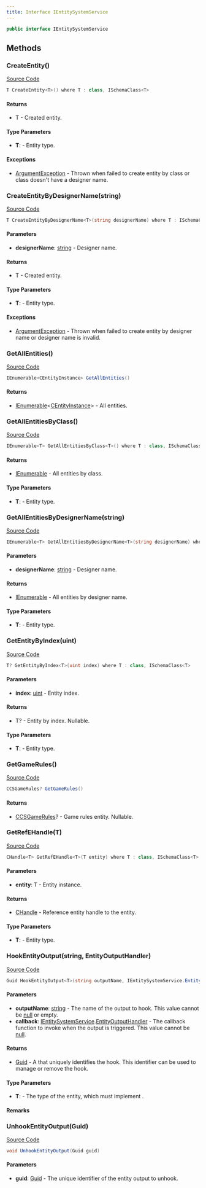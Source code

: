 ```yaml
---
title: Interface IEntitySystemService
---
```


```csharp
public interface IEntitySystemService
```

## Methods

### CreateEntity()

[Source Code](https://github.com/swiftly-solution/swiftlys2/blob/main/managed/src/SwiftlyS2.Shared/Modules/EntitySystem/IEntitySystem.cs#L17)

```csharp
T CreateEntity<T>() where T : class, ISchemaClass<T>
```

#### Returns

- T - Created entity.

#### Type Parameters

- **T**:  - Entity type.

#### Exceptions

- [ArgumentException](https://learn.microsoft.com/dotnet/api/system.argumentexception) - Thrown when failed to create entity by class or class doesn't have a designer name.

### CreateEntityByDesignerName(string)

[Source Code](https://github.com/swiftly-solution/swiftlys2/blob/main/managed/src/SwiftlyS2.Shared/Modules/EntitySystem/IEntitySystem.cs#L26)

```csharp
T CreateEntityByDesignerName<T>(string designerName) where T : ISchemaClass<T>
```

#### Parameters

- **designerName**: [string](https://learn.microsoft.com/dotnet/api/system.string) - Designer name.

#### Returns

- T - Created entity.

#### Type Parameters

- **T**:  - Entity type.

#### Exceptions

- [ArgumentException](https://learn.microsoft.com/dotnet/api/system.argumentexception) - Thrown when failed to create entity by designer name or designer name is invalid.

### GetAllEntities()

[Source Code](https://github.com/swiftly-solution/swiftlys2/blob/main/managed/src/SwiftlyS2.Shared/Modules/EntitySystem/IEntitySystem.cs#L46)

```csharp
IEnumerable<CEntityInstance> GetAllEntities()
```

#### Returns

- [IEnumerable](https://learn.microsoft.com/dotnet/api/system.collections.generic.ienumerable-1)<[CEntityInstance](/docs/api/shared/schemadefinitions/centityinstance)> - All entities.

### GetAllEntitiesByClass()

[Source Code](https://github.com/swiftly-solution/swiftlys2/blob/main/managed/src/SwiftlyS2.Shared/Modules/EntitySystem/IEntitySystem.cs#L53)

```csharp
IEnumerable<T> GetAllEntitiesByClass<T>() where T : class, ISchemaClass<T>
```

#### Returns

- [IEnumerable](https://learn.microsoft.com/dotnet/api/system.collections.generic.ienumerable-1)<T> - All entities by class.

#### Type Parameters

- **T**:  - Entity type.

### GetAllEntitiesByDesignerName(string)

[Source Code](https://github.com/swiftly-solution/swiftlys2/blob/main/managed/src/SwiftlyS2.Shared/Modules/EntitySystem/IEntitySystem.cs#L61)

```csharp
IEnumerable<T> GetAllEntitiesByDesignerName<T>(string designerName) where T : class, ISchemaClass<T>
```

#### Parameters

- **designerName**: [string](https://learn.microsoft.com/dotnet/api/system.string) - Designer name.

#### Returns

- [IEnumerable](https://learn.microsoft.com/dotnet/api/system.collections.generic.ienumerable-1)<T> - All entities by designer name.

#### Type Parameters

- **T**:  - Entity type.

### GetEntityByIndex(uint)

[Source Code](https://github.com/swiftly-solution/swiftlys2/blob/main/managed/src/SwiftlyS2.Shared/Modules/EntitySystem/IEntitySystem.cs#L69)

```csharp
T? GetEntityByIndex<T>(uint index) where T : class, ISchemaClass<T>
```

#### Parameters

- **index**: [uint](https://learn.microsoft.com/dotnet/api/system.uint32) - Entity index.

#### Returns

- T? - Entity by index. Nullable.

#### Type Parameters

- **T**:  - Entity type.

### GetGameRules()

[Source Code](https://github.com/swiftly-solution/swiftlys2/blob/main/managed/src/SwiftlyS2.Shared/Modules/EntitySystem/IEntitySystem.cs#L40)

```csharp
CCSGameRules? GetGameRules()
```

#### Returns

- [CCSGameRules](/docs/api/shared/schemadefinitions/ccsgamerules)? - Game rules entity. Nullable.

### GetRefEHandle(T)

[Source Code](https://github.com/swiftly-solution/swiftlys2/blob/main/managed/src/SwiftlyS2.Shared/Modules/EntitySystem/IEntitySystem.cs#L34)

```csharp
CHandle<T> GetRefEHandle<T>(T entity) where T : class, ISchemaClass<T>
```

#### Parameters

- **entity**: T - Entity instance.

#### Returns

- [CHandle](/docs/api/shared/natives/chandle-1)<T> - Reference entity handle to the entity.

#### Type Parameters

- **T**:  - Entity type.

### HookEntityOutput(string, EntityOutputHandler)

[Source Code](https://github.com/swiftly-solution/swiftlys2/blob/main/managed/src/SwiftlyS2.Shared/Modules/EntitySystem/IEntitySystem.cs#L93)

```csharp
Guid HookEntityOutput<T>(string outputName, IEntitySystemService.EntityOutputHandler callback) where T : class, ISchemaClass<T>
```

#### Parameters

- **outputName**: [string](https://learn.microsoft.com/dotnet/api/system.string) - The name of the output to hook. This value cannot be <a href="https://learn.microsoft.com/dotnet/csharp/language-reference/keywords/null">null</a> or empty.
- **callback**: [IEntitySystemService](/docs/api/shared/entitysystem/ientitysystemservice).[EntityOutputHandler](/docs/api/shared/entitysystem/ientitysystemservice/entityoutputhandler) - The callback function to invoke when the output is triggered. This value cannot be <a href="https://learn.microsoft.com/dotnet/csharp/language-reference/keywords/null">null</a>.

#### Returns

- [Guid](https://learn.microsoft.com/dotnet/api/system.guid) - A <xref href="System.Guid" data-throw-if-not-resolved="false"></xref> that uniquely identifies the hook. This identifier can be used to manage or remove the hook.

#### Type Parameters

- **T**:  - The type of the entity, which must implement <xref href="SwiftlyS2.Shared.Schemas.ISchemaClass%601" data-throw-if-not-resolved="false"></xref>.

#### Remarks

### UnhookEntityOutput(Guid)

[Source Code](https://github.com/swiftly-solution/swiftlys2/blob/main/managed/src/SwiftlyS2.Shared/Modules/EntitySystem/IEntitySystem.cs#L99)

```csharp
void UnhookEntityOutput(Guid guid)
```

#### Parameters

- **guid**: [Guid](https://learn.microsoft.com/dotnet/api/system.guid) - The unique identifier of the entity output to unhook.

